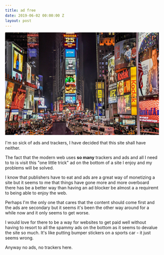 ```yaml
---
title: ad free
date: 2019-06-02 00:00:00 Z
layout: post
---
```


![ads](/images/ads.jpg)

I'm so sick of ads and trackers, I have decided that this site shall have neither.

The fact that the modern web uses **so many** trackers and ads and all I need to to  is visit this "one little trick" ad on the bottom of a site I enjoy and my problems will be solved.
 
I know that publishers have to eat and ads are a great way of monetizing a site but it seems to me that things have gone more and more overboard there has be a better way than having an ad blocker be almost a a requiremt to being able to enjoy the web.

Perhaps I'm the only one that cares that the content should come first and the ads are secondary but it seems it's been the other way around for a while now and it only seems to get worse.

I would love for there to be a way for websites to get paid well without having to resort to all the spammy ads on the bottom as it seems to devalue the site so much. It's like putting bumper stickers on a sports car - it just seems wrong.

Anyway no ads, no trackers here.




